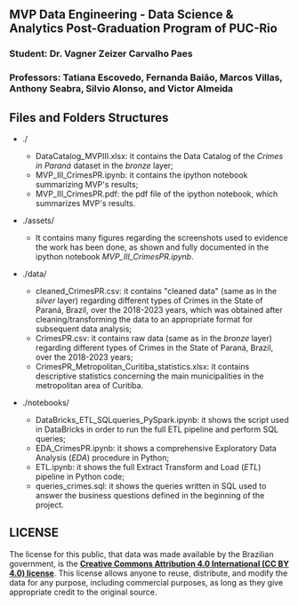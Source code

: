 ## MVP Data Engineering - Data Science & Analytics Post-Graduation Program of PUC-Rio

### Student: Dr. Vagner Zeizer Carvalho Paes
### Professors:  Tatiana Escovedo, Fernanda Baião, Marcos Villas, Anthony Seabra, Silvio Alonso, and Victor Almeida

## Files and Folders Structures

- ./
    - DataCatalog_MVPIII.xlsx: it contains the Data Catalog of the *Crimes in Paraná* dataset in the *bronze* layer;
    - MVP_III_CrimesPR.ipynb: it contains the ipython notebook summarizing MVP's results;
    - MVP_III_CrimesPR.pdf: the pdf file of the ipython notebook, which summarizes MVP's results.

- ./assets/
    - It contains many figures regarding the screenshots used to evidence the work has been done, as shown and fully documented in the ipython notebook *MVP_III_CrimesPR.ipynb*.

- ./data/
    - cleaned_CrimesPR.csv: it contains "cleaned data" (same as in the *silver* layer) regarding different types of Crimes in the State of Paraná, Brazil, over the 2018-2023 years, which was obtained after cleaning/transforming the data to an appropriate format for subsequent data analysis;
    - CrimesPR.csv: it contains raw data (same as in the *bronze* layer) regarding different types of Crimes in the State of Paraná, Brazil, over the 2018-2023 years;
    - CrimesPR_Metropolitan_Curitiba_statistics.xlsx: it contains descriptive statistics concerning the main municipalities in the metropolitan area of Curitiba.

- ./notebooks/
    - DataBricks_ETL_SQLqueries_PySpark.ipynb: it shows the script used in DataBricks in order to run the full ETL pipeline and perform SQL queries;
    - EDA_CrimesPR.ipynb: it shows a comprehensive Exploratory Data Analysis (*EDA*) procedure in Python;
    - ETL.ipynb: it shows the full Extract Transform and Load (*ETL*) pipeline in Python code;
    - queries_crimes.sql: it shows the queries written in SQL used to answer the business questions defined in the beginning of the project.

## LICENSE

The license for this public, that data was made available by the Brazilian government, is the **[Creative Commons Attribution 4.0 International (CC BY 4.0) license](https://creativecommons.org/licenses/by/4.0/deed.en)**. This license allows anyone to reuse, distribute, and modify the data for any purpose, including commercial purposes, as long as they give appropriate credit to the original source.
